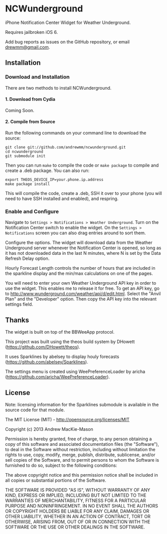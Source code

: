 NCWunderground
==============

iPhone Notification Center Widget for Weather Underground.

Requires jailbroken iOS 6.

Add bug reports as issues on the GitHub repository, or email drewmm@gmail.com.

Installation
------------

### Download and Installation

There are two methods to install NCWunderground.

#### 1. Download from Cydia

Coming Soon.

#### 2. Compile from Source

Run the following commands on your command line to download the source:

```
git clone git://github.com/andrewmm/ncwunderground.git
cd ncwunderground
git submodule init
```

Then you can run `make` to compile the code or `make package` to compile and create a .deb package. You can also run:

```
export THEOS_DEVICE_IP=your.phone.ip.address
make package install
```

This will compile the code, create a .deb, SSH it over to your phone (you will need to have SSH installed and enabled), and respring.

### Enable and Configure

Navigate to `Settings > Notifications > Weather Underground`. Turn on the Notification Center switch to enable the widget. On the `Settings > Notifications` screen you can also drag entries around to sort them.

Configure the options. The widget will download data from the Weather Underground server whenever the Notification Center is opened, so long as it has not downloaded data in the last N minutes, where N is set by the Data Refresh Delay option.

Hourly Forecast Length controls the number of hours that are included in the sparkline display and the min/max calculations on one of the pages.

You will need to enter your own Weather Underground API key in order to use the widget. This enables me to release it for free. To get an API key, go to http://www.wunderground.com/weather/api/d/edit.html. Select the "Anvil Plan" and the "Developer" option. Then copy the API key into the relevant settings field.

Thanks
------

The widget is built on top of the BBWeeApp protocol.

This project was built using the theos build system by DHowett (https://github.com/DHowett/theos).

It uses Sparklines by abelsey to display houly forecasts (https://github.com/abelsey/Sparklines).

The settings menu is created using WeePreferenceLoader by aricha (https://github.com/aricha/WeePreferenceLoader).

License
-------

Note: licensing information for the Sparklines submodule is available in the source code for that module.

The MIT License (MIT) - http://opensource.org/licenses/MIT

Copyright (c) 2013 Andrew MacKie-Mason

Permission is hereby granted, free of charge, to any person obtaining a copy
of this software and associated documentation files (the "Software"), to deal
in the Software without restriction, including without limitation the rights
to use, copy, modify, merge, publish, distribute, sublicense, and/or sell
copies of the Software, and to permit persons to whom the Software is
furnished to do so, subject to the following conditions:

The above copyright notice and this permission notice shall be included in
all copies or substantial portions of the Software.

THE SOFTWARE IS PROVIDED "AS IS", WITHOUT WARRANTY OF ANY KIND, EXPRESS OR
IMPLIED, INCLUDING BUT NOT LIMITED TO THE WARRANTIES OF MERCHANTABILITY,
FITNESS FOR A PARTICULAR PURPOSE AND NONINFRINGEMENT. IN NO EVENT SHALL THE
AUTHORS OR COPYRIGHT HOLDERS BE LIABLE FOR ANY CLAIM, DAMAGES OR OTHER
LIABILITY, WHETHER IN AN ACTION OF CONTRACT, TORT OR OTHERWISE, ARISING FROM,
OUT OF OR IN CONNECTION WITH THE SOFTWARE OR THE USE OR OTHER DEALINGS IN
THE SOFTWARE.
